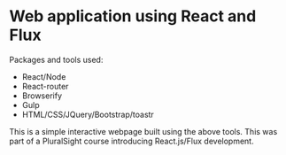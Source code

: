 # Web application using React and Flux
Packages and tools used:
  - React/Node
  - React-router
  - Browserify
  - Gulp
  - HTML/CSS/JQuery/Bootstrap/toastr

This is a simple interactive webpage built using the above tools. This was part of a PluralSight course introducing React.js/Flux development.
